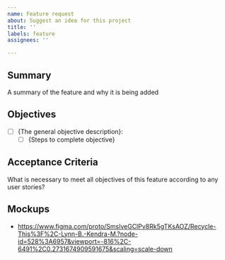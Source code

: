 ```yaml
---
name: Feature request
about: Suggest an idea for this project
title: ''
labels: feature
assignees: ''

---
```


## Summary
A summary of the feature and why it is being added

## Objectives
- [ ] {The general objective description}: 
  - [ ] {Steps to complete objective}

## Acceptance Criteria
What is necessary to meet all objectives of this feature according to any user stories?

## Mockups
- https://www.figma.com/proto/SmslveGClPv8Rk5gTKsAOZ/Recycle-This%3F%2C-Lynn-B.-Kendra-M.?node-id=528%3A6957&viewport=-816%2C-6491%2C0.2731674909591675&scaling=scale-down
